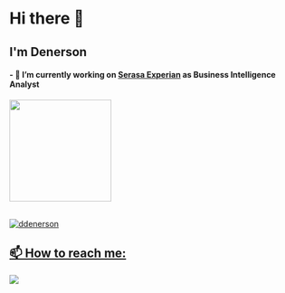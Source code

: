 # Hi there 👋
## I'm Denerson  

#### - 🔭 I’m currently working on <a href="https://www.serasaexperian.com.br/">Serasa Experian</a> as Business Intelligence Analyst <div align="left">
  <a href="https://github.com/ddenerson">
  <img height="180em" src="https://github-readme-stats.vercel.app/api/top-langs/?username=ddenerson&layout=compact&langs_count=7&theme=dark"/>
    
  </div>
  <div style="display: inline_block"><br>
  <p><img align="center" src="https://github-readme-streak-stats.herokuapp.com/?user=ddenerson&" alt="ddenerson" /></p>  

</div>

## 📫 How to reach me:
 <div>
    <a href="https://www.linkedin.com/in/denerson-silva-b55aa1127/" target="_blank"><img src="https://img.shields.io/badge/-LinkedIn-%230077B5?style=for-the-badge&logo=linkedin&logoColor=white" target="_blank"></a>  
 </div>  

<br/>
<br/>
<br/>










<!--
**ddenerson/ddenerson** is a ✨ _special_ ✨ repository because its `README.md` (this file) appears on your GitHub profile.


